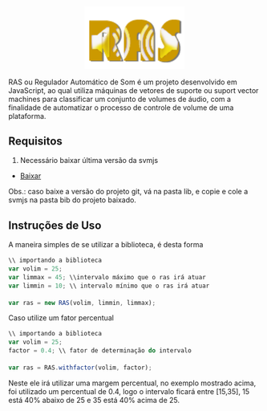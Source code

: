 <p align="center"> 
  <img src="raslogo.png" width="200px"></img>
</p>

RAS ou Regulador Automático de Som é um projeto desenvolvido em JavaScript, ao qual utiliza máquinas de vetores de suporte ou suport vector machines para classificar um conjunto de volumes de áudio, com a finalidade de automatizar o processo de controle de volume de uma plataforma.

## Requisitos

1. Necessário baixar última versão da svmjs
 - [Baixar](https://github.com/karpathy/svmjs)

Obs.: caso baixe a versão do projeto git, vá na pasta lib, e copie e cole a svmjs na pasta bib do projeto baixado.

## Instruções de Uso

A maneira simples de se utilizar a biblioteca, é desta forma

```javascript
\\ importando a biblioteca
var volim = 25;
var limmax = 45; \\intervalo máximo que o ras irá atuar
var limmin = 10; \\ intervalo mínimo que o ras irá atuar

var ras = new RAS(volim, limmin, limmax);
```

Caso utilize um fator percentual

```javascript
\\ importando a biblioteca
var volim = 25;
factor = 0.4; \\ fator de determinação do intervalo

var ras = RAS.withfactor(volim, factor);
```
Neste ele irá utilizar uma margem percentual, no exemplo mostrado acima, foi utilizado um percentual de 0.4, logo o intervalo ficará entre [15,35], 15 está 40% abaixo de 25 e 35 está 40% acima de 25.